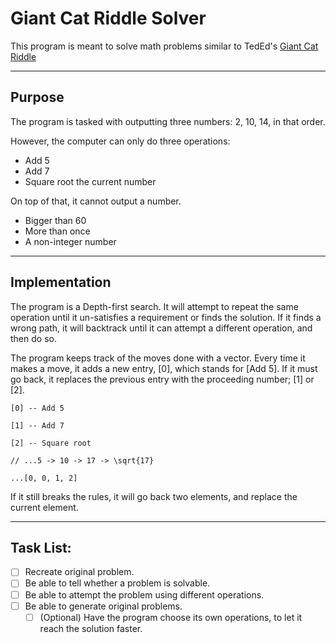 # Giant Cat Riddle Solver

This program is meant to solve math problems similar to TedEd's [Giant Cat Riddle](https://www.ted.com/talks/dan_finkel_can_you_solve_the_giant_cat_army_riddle/)

---
## Purpose

The program is tasked with outputting three numbers: 2, 10, 14, in that order.

However, the computer can only do three operations: 
 - Add 5
 - Add 7
 - Square root the current number

On top of that, it cannot output a number.
 - Bigger than 60
 - More than once
 - A non-integer number

---

## Implementation

The program is a Depth-first search. It will attempt to repeat the same operation until it un-satisfies a requirement or finds the solution. If it finds a wrong path, it will backtrack until it can attempt a different operation, and then do so.

The program keeps track of the moves done with a vector. Every time it makes a move, it adds a new entry, [0], which stands for [Add 5]. If it must go back, it replaces the previous entry with the proceeding number; [1] or [2].

```
[0] -- Add 5

[1] -- Add 7

[2] -- Square root
```

```
// ...5 -> 10 -> 17 -> \sqrt{17}

...[0, 0, 1, 2]
```

If it still breaks the rules, it will go back two elements, and replace the current element.

---

## Task List:

- [ ] Recreate original problem.
- [ ] Be able to tell whether a problem is solvable.
- [ ] Be able to attempt the problem using different operations.
- [ ] Be able to generate original problems.
  - [ ] (Optional) Have the program choose its own operations, to let it reach the solution faster.